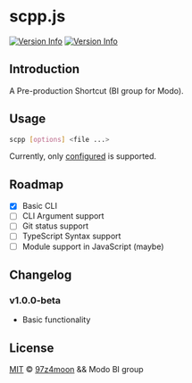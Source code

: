 # scpp.js

[![Version Info](https://img.shields.io/static/v1?label=node&message=v14.x&color=red)](https://nodejs.org/docs/latest-v14.x/api/)
[![Version Info](https://img.shields.io/static/v1?label=version&message=v1.0.0-beta&color=yellowgreen)](./package.json)

## Introduction

A Pre-production Shortcut (BI group for Modo).

## Usage

```bash
scpp [options] <file ...>
```

Currently, only [configured](./scpp.config.js) is supported.

## Roadmap

- [x] Basic CLI
- [ ] CLI Argument support
- [ ] Git status support
- [ ] TypeScript Syntax support
- [ ] Module support in JavaScript (maybe)

## Changelog

### v1.0.0-beta

- Basic functionality

## License

[MIT](./LICENSE) © [97z4moon](https://github.com/97z4moon) && Modo BI group
